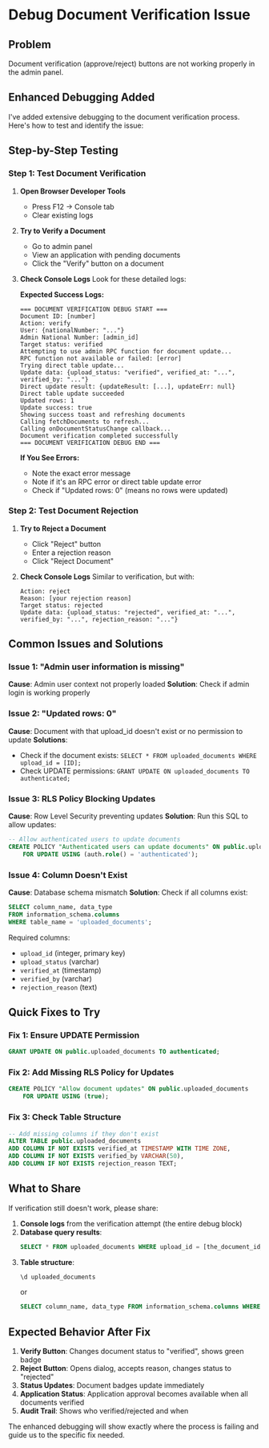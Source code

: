 # Debug Document Verification Issue

## Problem
Document verification (approve/reject) buttons are not working properly in the admin panel.

## Enhanced Debugging Added

I've added extensive debugging to the document verification process. Here's how to test and identify the issue:

## Step-by-Step Testing

### Step 1: Test Document Verification

1. **Open Browser Developer Tools**
   - Press F12 → Console tab
   - Clear existing logs

2. **Try to Verify a Document**
   - Go to admin panel
   - View an application with pending documents
   - Click the "Verify" button on a document

3. **Check Console Logs**
   Look for these detailed logs:

   **Expected Success Logs:**
   ```
   === DOCUMENT VERIFICATION DEBUG START ===
   Document ID: [number]
   Action: verify
   User: {nationalNumber: "..."}
   Admin National Number: [admin_id]
   Target status: verified
   Attempting to use admin RPC function for document update...
   RPC function not available or failed: [error]
   Trying direct table update...
   Update data: {upload_status: "verified", verified_at: "...", verified_by: "..."}
   Direct update result: {updateResult: [...], updateErr: null}
   Direct table update succeeded
   Updated rows: 1
   Update success: true
   Showing success toast and refreshing documents
   Calling fetchDocuments to refresh...
   Calling onDocumentStatusChange callback...
   Document verification completed successfully
   === DOCUMENT VERIFICATION DEBUG END ===
   ```

   **If You See Errors:**
   - Note the exact error message
   - Note if it's an RPC error or direct table update error
   - Check if "Updated rows: 0" (means no rows were updated)

### Step 2: Test Document Rejection

1. **Try to Reject a Document**
   - Click "Reject" button
   - Enter a rejection reason
   - Click "Reject Document"

2. **Check Console Logs**
   Similar to verification, but with:
   ```
   Action: reject
   Reason: [your rejection reason]
   Target status: rejected
   Update data: {upload_status: "rejected", verified_at: "...", verified_by: "...", rejection_reason: "..."}
   ```

## Common Issues and Solutions

### Issue 1: "Admin user information is missing"
**Cause**: Admin user context not properly loaded
**Solution**: Check if admin login is working properly

### Issue 2: "Updated rows: 0"
**Cause**: Document with that upload_id doesn't exist or no permission to update
**Solutions**:
- Check if the document exists: `SELECT * FROM uploaded_documents WHERE upload_id = [ID];`
- Check UPDATE permissions: `GRANT UPDATE ON uploaded_documents TO authenticated;`

### Issue 3: RLS Policy Blocking Updates
**Cause**: Row Level Security preventing updates
**Solution**: Run this SQL to allow updates:
```sql
-- Allow authenticated users to update documents
CREATE POLICY "Authenticated users can update documents" ON public.uploaded_documents
    FOR UPDATE USING (auth.role() = 'authenticated');
```

### Issue 4: Column Doesn't Exist
**Cause**: Database schema mismatch
**Solution**: Check if all columns exist:
```sql
SELECT column_name, data_type 
FROM information_schema.columns 
WHERE table_name = 'uploaded_documents';
```

Required columns:
- `upload_id` (integer, primary key)
- `upload_status` (varchar)
- `verified_at` (timestamp)
- `verified_by` (varchar)
- `rejection_reason` (text)

## Quick Fixes to Try

### Fix 1: Ensure UPDATE Permission
```sql
GRANT UPDATE ON public.uploaded_documents TO authenticated;
```

### Fix 2: Add Missing RLS Policy for Updates
```sql
CREATE POLICY "Allow document updates" ON public.uploaded_documents
    FOR UPDATE USING (true);
```

### Fix 3: Check Table Structure
```sql
-- Add missing columns if they don't exist
ALTER TABLE public.uploaded_documents 
ADD COLUMN IF NOT EXISTS verified_at TIMESTAMP WITH TIME ZONE,
ADD COLUMN IF NOT EXISTS verified_by VARCHAR(50),
ADD COLUMN IF NOT EXISTS rejection_reason TEXT;
```

## What to Share

If verification still doesn't work, please share:

1. **Console logs** from the verification attempt (the entire debug block)
2. **Database query results**:
   ```sql
   SELECT * FROM uploaded_documents WHERE upload_id = [the_document_id_you_tried_to_verify];
   ```
3. **Table structure**:
   ```sql
   \d uploaded_documents
   ```
   or
   ```sql
   SELECT column_name, data_type FROM information_schema.columns WHERE table_name = 'uploaded_documents';
   ```

## Expected Behavior After Fix

1. **Verify Button**: Changes document status to "verified", shows green badge
2. **Reject Button**: Opens dialog, accepts reason, changes status to "rejected"
3. **Status Updates**: Document badges update immediately
4. **Application Status**: Application approval becomes available when all documents verified
5. **Audit Trail**: Shows who verified/rejected and when

The enhanced debugging will show exactly where the process is failing and guide us to the specific fix needed.